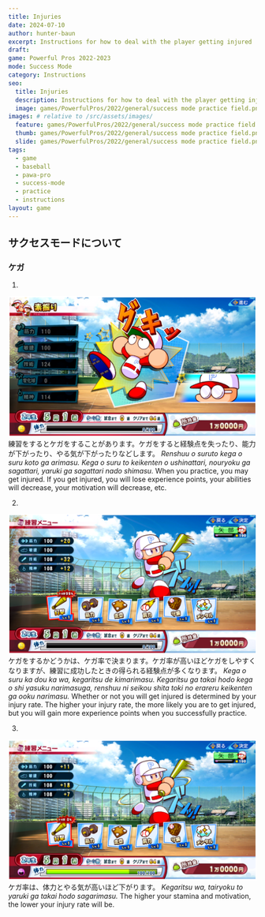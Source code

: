 ```yaml
---
title: Injuries
date: 2024-07-10
author: hunter-baun
excerpt: Instructions for how to deal with the player getting injured
draft: 
game: Powerful Pros 2022-2023
mode: Success Mode
category: Instructions
seo:
  title: Injuries
  description: Instructions for how to deal with the player getting injured
  image: games/PowerfulPros/2022/general/success mode practice field.png
images: # relative to /src/assets/images/
  feature: games/PowerfulPros/2022/general/success mode practice field.png
  thumb: games/PowerfulPros/2022/general/success mode practice field.png
  slide: games/PowerfulPros/2022/general/success mode practice field.png
tags:
  - game
  - baseball
  - pawa-pro
  - success-mode
  - practice
  - instructions
layout: game
---
```

## サクセスモードについて
### ケガ

1. 
![Acquiring an injury](</assets/images/games/PowerfulPros/2022/Success Mode/Instructions/Success Mode/Practice/Injuries/1.png>)
練習をするとケガをすることがあります。ケガをすると経験点を失ったり、能力が下がったり、やる気が下がったりなどします。
*Renshuu o suruto kega o suru koto ga arimasu. Kega o suru to keikenten o ushinattari, nouryoku ga sagattari, yaruki ga sagattari nado shimasu.*
When you practice, you may get injured. If you get injured, you will lose experience points, your abilities will decrease, your motivation will decrease, etc.

2. 
![Batting practice with a high rate of injury](</assets/images/games/PowerfulPros/2022/Success Mode/Instructions/Success Mode/Practice/Injuries/2.png>)
ケガをするかどうかは、ケガ率で決まります。ケガ率が高いほどケガをしやすくなりますが、練習に成功したときの得られる経験点が多くなります。
*Kega o suru ka dou ka wa, kegaritsu de kimarimasu. Kegaritsu ga takai hodo kega o shi yasuku narimasuga, renshuu ni seikou shita toki no erareru keikenten ga ooku narimasu.*
Whether or not you will get injured is determined by your injury rate. The higher your injury rate, the more likely you are to get injured, but you will gain more experience points when you successfully practice.

3. 
![Same batting practice with a 0% rate of injury](</assets/images/games/PowerfulPros/2022/Success Mode/Instructions/Success Mode/Practice/Injuries/3.png>)
ケガ率は、体力とやる気が高いほど下がります。
*Kegaritsu wa, tairyoku to yaruki ga takai hodo sagarimasu.*
The higher your stamina and motivation, the lower your injury rate will be.